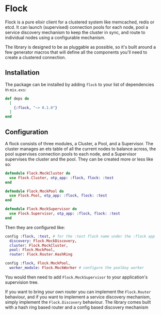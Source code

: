 # Flock

Flock is a pure elixir client for a clustered system like memcached, redis or etcd.  It can launch
(supervised) connection pools for each node, pool a service discovery mechanism to keep the cluster
in sync, and route to individual nodes using a configurable mechanism.

The library is designed to be as pluggable as possible, so it's built around a few generator macros
that will define all the components you'll need to create a clustered connection.

## Installation

The package can be installed by adding `flock` to your list of dependencies in `mix.exs`:

```elixir
def deps do
  [
    {:flock, "~> 0.1.0"}
  ]
end
```

## Configuration

A flock consists of three modules, a Cluster, a Pool, and a Supervisor.  The cluster manages an
ets table of all the current nodes to balance across, the pool supervises connection pools to each node, and a Supervisor supervises the cluster and the pool.  They can be created more or less like so:

```elixir
defmodule Flock.MockCluster do
  use Flock.Cluster, otp_app: :flock, flock: :test
end

defmodule Flock.MockPool do
  use Flock.Pool, otp_app: :flock, flock: :test
end

defmodule Flock.MockSupervisor do
  use Flock.Supervisor, otp_app: :flock, flock: :test
end
```

Then they are configured like: 

```elixir
config :flock, :test, # for the :test flock name under the :flock app
  discovery: Flock.MockDiscovery,
  cluster: Flock.MockCluster,
  pool: Flock.MockPool,
  router: Flock.Router.HashRing

config :flock, Flock.MockPool,
  worker_module: Flock.MockWorker # configure the poolboy worker
```

You would then need to add `Flock.MockSupervisor` to your application's supervision tree.

If you want to bring your own router you can implement the `Flock.Router` behaviour,
and if you want to implement a service discovery mechanism, simply implement the `Flock.Discovery`
behaviour.  The library comes built with a hash ring based router and a config based discovery
mechanism
